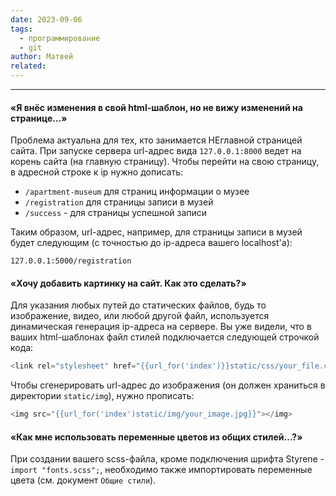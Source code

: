 ```yaml
---
date: 2023-09-06
tags:
  - программирование
  - git
author: Матвей
related:
---
```

--------------------
#### «Я внёс изменения в свой html-шаблон, но не вижу изменений на странице...»
Проблема актуальна для тех, кто занимается НЕглавной страницей сайта. При запуске сервера url-адрес вида `127.0.0.1:8000` ведет на корень сайта (на главную страницу). Чтобы перейти на свою страницу, в адресной строке к ip нужно дописать:
- `/apartment-museum` для страниц информации о музее
- `/registration` для страницы записи в музей
- `/success` - для страницы успешной записи

Таким образом, url-адрес, например, для страницы записи в музей будет следующим (с точностью до ip-адреса вашего localhost'а):
```
127.0.0.1:5000/registration
```

#### «Хочу добавить картинку на сайт. Как это сделать?»
Для указания любых путей до статических файлов, будь то изображение, видео, или любой другой файл, используется динамическая генерация ip-адреса на сервере. Вы уже видели, что в ваших html-шаблонах файл стилей подключается следующей строчкой кода:
```python
<link rel="stylesheet" href="{{url_for('index')}}static/css/your_file.css">
```

Чтобы сгенерировать url-адрес до изображения (он должен храниться в директории `static/img`), нужно прописать:
```python
<img src="{{url_for('index')static/img/your_image.jpg}}"></img>
```

#### «Как мне использовать переменные цветов из общих стилей...?»
При создании вашего scss-файла, кроме подключения шрифта Styrene - `import "fonts.scss";`, необходимо также импортировать переменные цвета (см. документ `Общие стили`).